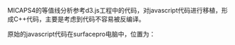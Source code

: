 MICAPS4的等值线分析参考d3.js工程中的代码，对javascript代码进行移植，形成C++代码，主要是考虑到代码不容易被反编译。

原始的javascript代码在surfacepro电脑中，位置为：

